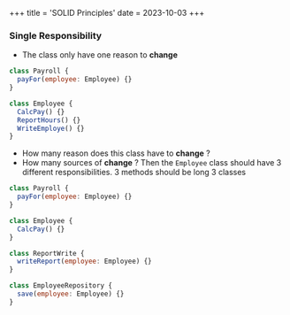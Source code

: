 +++
title = 'SOLID Principles'
date = 2023-10-03
+++

### Single Responsibility

- The class only have one reason to **change**

```js
class Payroll {
  payFor(employee: Employee) {}
}

class Employee {
  CalcPay() {}
  ReportHours() {}
  WriteEmploye() {}
}
```

- How many reason does this class have to **change** ?
- How many sources of **change** ?
  Then the `Employee` class should have 3 different responsibilities.
  3 methods should be long 3 classes

```js
class Payroll {
  payFor(employee: Employee) {}
}

class Employee {
  CalcPay() {}
}

class ReportWrite {
  writeReport(employee: Employee) {}
}

class EmployeeRepository {
  save(employee: Employee) {}
}
```
